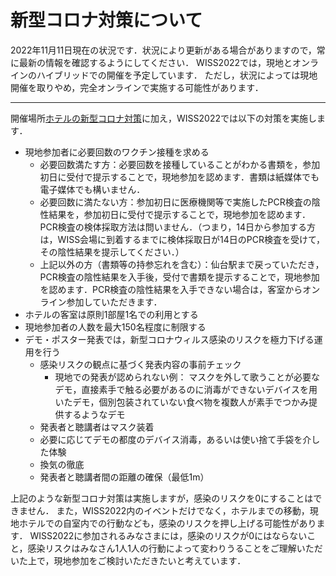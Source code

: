 # 新型コロナ対策について

2022年11月11日現在の状況です．状況により更新がある場合がありますので，常に最新の情報を確認するようにしてください．
WISS2022では，現地とオンラインのハイブリッドでの開催を予定しています．
ただし，状況によっては現地開催を取りやめ，完全オンラインで実施する可能性があります．


---

開催場所[ホテルの新型コロナ対策](https://www.daiwaresort.jp/chain/feature/1031045/index.html)に加え，WISS2022では以下の対策を実施します．
* 現地参加者に必要回数のワクチン接種を求める
	* 必要回数満たす方：必要回数を接種していることがわかる書類を，参加初日に受付で提示することで，現地参加を認めます．書類は紙媒体でも電子媒体でも構いません．
	* 必要回数に満たない方：参加初日に医療機関等で実施したPCR検査の陰性結果を，参加初日に受付で提示することで，現地参加を認めます．PCR検査の検体採取方法は問いません．（つまり，14日から参加する方は，WISS会場に到着するまでに検体採取日が14日のPCR検査を受けて，その陰性結果を提示してください．）
	* 上記以外の方（書類等の持参忘れを含む）：仙台駅まで戻っていただき，PCR検査の陰性結果を入手後，受付で書類を提示することで，現地参加を認めます．PCR検査の陰性結果を入手できない場合は，客室からオンライン参加していただきます．
* ホテルの客室は原則1部屋1名での利用とする
* 現地参加者の人数を最大150名程度に制限する
* デモ・ポスター発表では，新型コロナウィルス感染のリスクを極力下げる運用を行う
	* 感染リスクの観点に基づく発表内容の事前チェック
		* 現地での発表が認められない例： マスクを外して歌うことが必要なデモ，直接素手で触る必要があるのに消毒ができないデバイスを用いたデモ，個別包装されていない食べ物を複数人が素手でつかみ提供するようなデモ
	* 発表者と聴講者はマスク装着
	* 必要に応じてデモの都度のデバイス消毒，あるいは使い捨て手袋を介した体験
	* 換気の徹底
	* 発表者と聴講者間の距離の確保（最低1m）

上記のような新型コロナ対策は実施しますが，感染のリスクを0にすることはできません． また，WISS2022内のイベントだけでなく，ホテルまでの移動，現地ホテルでの自室内での行動なども，感染のリスクを押し上げる可能性があります． WISS2022に参加されるみなさまには，感染のリスクが0にはならないこと，感染リスクはみなさん1人1人の行動によって変わりうることをご理解いただいた上で，現地参加をご検討いただきたいと考えています．

